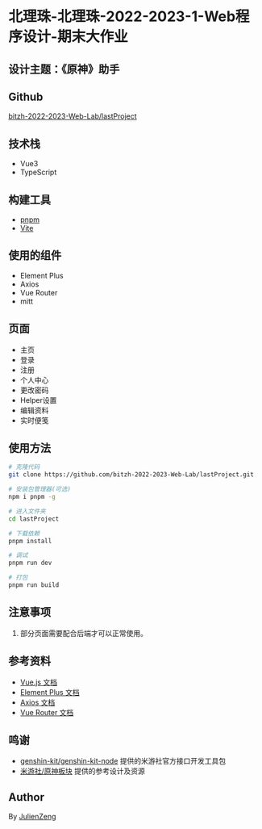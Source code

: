 # 北理珠-北理珠-2022-2023-1-Web程序设计-期末大作业

## 设计主题：《原神》助手

## Github
[bitzh-2022-2023-Web-Lab/lastProject](https://github.com/bitzh-2022-2023-Web-Lab/lastProject)

## 技术栈
- Vue3
- TypeScript

## 构建工具
- [pnpm](https://www.pnpm.cn/)
- [Vite](https://vitejs.cn/)

## 使用的组件
- Element Plus
- Axios
- Vue Router
- mitt

## 页面
- 主页
- 登录
- 注册
- 个人中心
- 更改密码
- Helper设置
- 编辑资料
- 实时便笺

## 使用方法
```sh
# 克隆代码
git clone https://github.com/bitzh-2022-2023-Web-Lab/lastProject.git

# 安装包管理器(可选)
npm i pnpm -g

# 进入文件夹
cd lastProject

# 下载依赖
pnpm install

# 调试
pnpm run dev

# 打包
pnpm run build
```

## 注意事项
1. 部分页面需要配合后端才可以正常使用。

## 参考资料
- [Vue.js 文档](https://cn.vuejs.org/)
- [Element Plus 文档](https://element-plus.gitee.io/zh-CN/)
- [Axios 文档](https://www.axios-http.cn/)
- [Vue Router 文档](https://router.vuejs.org/zh/)

## 鸣谢
- [genshin-kit/genshin-kit-node](https://github.com/genshin-kit/genshin-kit-node) 提供的米游社官方接口开发工具包
- [米游社/原神板块](https://www.miyoushe.com/ys/) 提供的参考设计及资源

## Author
By [JulienZeng](https://github.com/JulienZeng)
